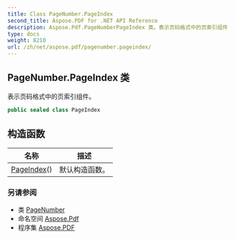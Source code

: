 ```yaml
---
title: Class PageNumber.PageIndex
second_title: Aspose.PDF for .NET API Reference
description: Aspose.Pdf.PageNumberPageIndex 类。表示页码格式中的页索引组件
type: docs
weight: 8210
url: /zh/net/aspose.pdf/pagenumber.pageindex/
---
```

## PageNumber.PageIndex 类

表示页码格式中的页索引组件。

```csharp
public sealed class PageIndex
```

## 构造函数

| 名称 | 描述 |
| --- | --- |
| [PageIndex](../../aspose.pdf/pagenumber.pageindex/.ctor)() | 默认构造函数。 |

### 另请参阅

* 类 [PageNumber](../pagenumber/)
* 命名空间 [Aspose.Pdf](../../aspose.pdf/)
* 程序集 [Aspose.PDF](../../)